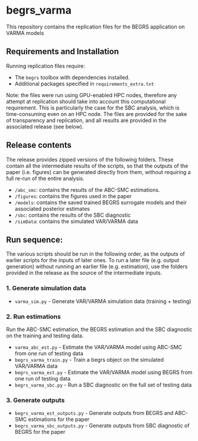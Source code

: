 # begrs_varma

This repository contains the replication files for the BEGRS application on VARMA models

## Requirements and Installation

Running replication files require:
- The `begrs` toolbox with dependencies installed.
- Additional packages specified in `requirements_extra.txt`

Note: the files were run using GPU-enabled HPC nodes, therefore any attempt at replication should take into account this computational requirement. This is particularly the case for the SBC analysis, which is time-consuming even on an HPC node. The files are provided for the sake of transparency and replication, and all results are provided in the associated release (see below).

## Release contents

The release provides zipped versions of the following folders. These contain all the intermediate results of the scripts, so that the outputs of the paper (i.e. figures) can be generated directly from them, without requiring a full re-run of the entire analysis.

- `/abc_smc`: contains the results of the ABC-SMC estimations.
- `/figures`: contains the figures used in the paper
- `/models`: contains the saved trained BEGRS surrogate models and their associated posterior estimates
- `/sbc`: contains the results of the SBC diagnostic
- `/simData`: contains the simulated VAR/VARMA data

## Run sequence:

The various scripts should be run in the following order, as the outputs of earlier scripts for the inputs of later ones. To run a later file (e.g. output generation) without running an earlier file (e.g. estimation), use the folders provided in the release as the source of the intermediate inputs.

### 1. Generate simulation data

- `varma_sim.py` - Generate VAR/VARMA simulation data (training + testing)

### 2. Run estimations

 Run the ABC-SMC estimation, the BEGRS estimation and the SBC diagnostic on the training and testing data.

- `varma_abc_est.py` - Estimate the VAR/VARMA model using ABC-SMC from one run of testing data
- `begrs_varma_train.py` - Train a begrs object on the simulated VAR/VARMA data
- `begrs_varma_est.py` - Estimate the VAR/VARMA model using BEGRS from one run of testing data
- `begrs_varma_sbc.py` - Run a SBC diagnostic on the full set of testing data

### 3. Generate outputs

- `begrs_varma_est_outputs.py` - Generate outputs from BEGRS and ABC-SMC estimations for the paper
- `begrs_varma_sbc_outputs.py` - Generate outputs from SBC diagnostic of BEGRS for the paper
